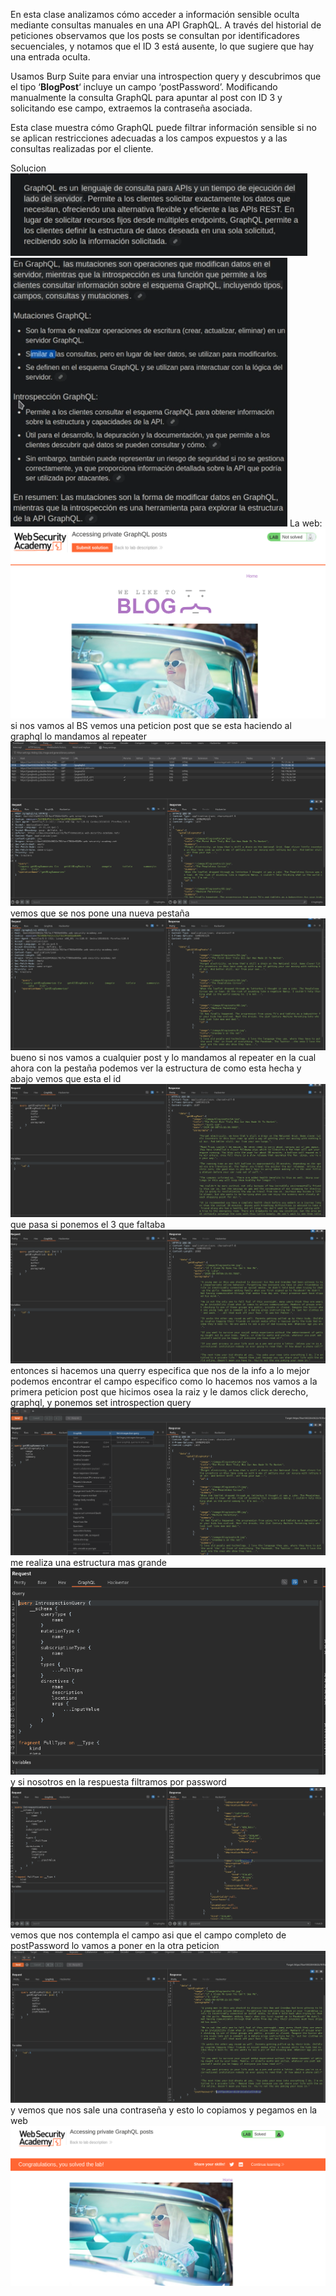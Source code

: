 En esta clase analizamos cómo acceder a información sensible oculta mediante consultas manuales en una API GraphQL. A través del historial de peticiones observamos que los posts se consultan por identificadores secuenciales, y notamos que el ID 3 está ausente, lo que sugiere que hay una entrada oculta.

Usamos Burp Suite para enviar una introspection query y descubrimos que el tipo ‘**BlogPost**‘ incluye un campo ‘postPassword’. Modificando manualmente la consulta GraphQL para apuntar al post con ID 3 y solicitando ese campo, extraemos la contraseña asociada.

Esta clase muestra cómo GraphQL puede filtrar información sensible si no se aplican restricciones adecuadas a los campos expuestos y a las consultas realizadas por el cliente.

Solucion
![Pasted_image_20250901013144.png](/Imagenes/Pasted_image_20250901013144.png)
![Pasted_image_20250901013301.png](/Imagenes/Pasted_image_20250901013301.png)
La web:
![Pasted_image_20250901013504.png](/Imagenes/Pasted_image_20250901013504.png)
si nos vamos al BS vemos una peticion post que se esta haciendo al graphql lo mandamos al repeater
![Pasted_image_20250901013707.png](/Imagenes/Pasted_image_20250901013707.png)
vemos que se nos pone una nueva pestaña
![Pasted_image_20250901013827.png](/Imagenes/Pasted_image_20250901013827.png)
bueno si nos vamos a cualquier post y lo mandamos al repeater
en la cual ahora con la pestaña podemos ver la estructura de como esta hecha y abajo vemos que esta el id
![Pasted_image_20250901014134.png](/Imagenes/Pasted_image_20250901014134.png)
que pasa si ponemos el 3 que faltaba
![Pasted_image_20250901014312.png](/Imagenes/Pasted_image_20250901014312.png)
entonces si hacemos una querry especifica que nos de la info a lo mejor podemos encontrar el campo especifico
como lo hacemos
nos vamos a la primera peticion post  que hicimos osea la raiz y le damos click derecho, graphql, y ponemos set introspection query
![Pasted_image_20250901014524.png](/Imagenes/Pasted_image_20250901014524.png)me realiza una estructura mas grande
![Pasted_image_20250901014642.png](/Imagenes/Pasted_image_20250901014642.png)
y si nosotros en la respuesta filtramos por password
![Pasted_image_20250901014849.png](/Imagenes/Pasted_image_20250901014849.png)
vemos que nos contempla el campo asi que el campo completo de postPassword lo vamos a poner en la otra peticion
![Pasted_image_20250901015011.png](/Imagenes/Pasted_image_20250901015011.png)
y vemos que nos sale una contraseña y esto lo copiamos y pegamos en la web
![Pasted_image_20250901015049.png](/Imagenes/Pasted_image_20250901015049.png)
